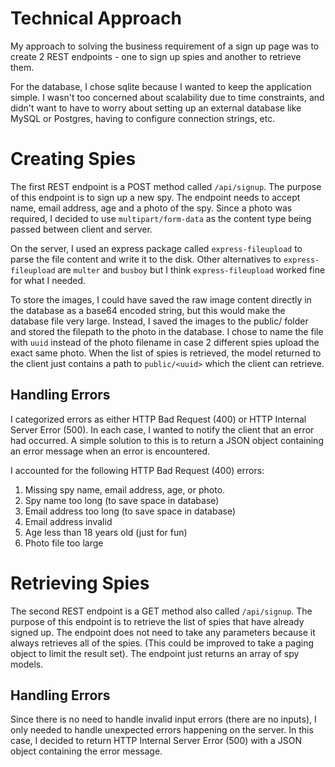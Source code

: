# Technical Approach

My approach to solving the business requirement of a sign up page was to create 2 REST endpoints - one to sign up spies and another to retrieve them.

For the database, I chose sqlite because I wanted to keep the application simple.  I wasn't too concerned about scalability due to time constraints, and didn't want to have to worry about setting up an external database like MySQL or Postgres, having to configure connection strings, etc.

# Creating Spies
The first REST endpoint is a POST method called ```/api/signup```.  The purpose of this endpoint is to sign up a new spy.  The endpoint needs to accept name, email address, age and a photo of the spy.  Since a photo was required, I decided to use ```multipart/form-data``` as the content type being passed between client and server.

On the server, I used an express package called ```express-fileupload``` to parse the file content and write it to the disk. Other alternatives to ```express-fileupload``` are ```multer``` and ```busboy``` but I think ```express-fileupload``` worked fine for what I needed.

To store the images, I could have saved the raw image content directly in the database as a base64 encoded string, but this would make the database file very large.  Instead, I saved the images to the public/ folder and stored the filepath to the photo in the database.  I chose to name the file with ```uuid``` instead of the photo filename in case 2 different spies upload the exact same photo.  When the list of spies is retrieved, the model returned to the client just contains a path to ```public/<uuid>``` which the client can retrieve.

## Handling Errors
I categorized errors as either HTTP Bad Request (400) or HTTP Internal Server Error (500).  In each case, I wanted to notify the client that an error had occurred. A simple solution to this is to return a JSON object containing an error message when an error is encountered.

I accounted for the following HTTP Bad Request (400) errors:
1. Missing spy name, email address, age, or photo.
2. Spy name too long (to save space in database)
3. Email address too long (to save space in database)
4. Email address invalid
5. Age less than 18 years old (just for fun)
6. Photo file too large

# Retrieving Spies
The second REST endpoint is a GET method also called ```/api/signup```. The purpose of this endpoint is to retrieve the list of spies that have already signed up.  The endpoint does not need to take any parameters because it always retrieves all of the spies. (This could be improved to take a paging object to limit the result set).  The endpoint just returns an array of spy models.

## Handling Errors
Since there is no need to handle invalid input errors (there are no inputs), I only needed to handle unexpected errors happening on the server.  In this case, I decided to return HTTP Internal Server Error (500) with a JSON object containing the error message.